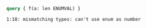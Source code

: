 ```graphql
query { f(a: len ENUMVAL) }
```

```
1:18: mismatching types: can't use enum as number
```